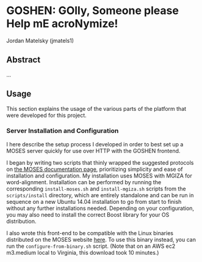 # GOSHEN: GOlly, Someone please Help mE acroNymize!
Jordan Matelsky (jmatels1)

## Abstract
...

## Usage
This section explains the usage of the various parts of the platform that were developed for this project.

### Server Installation and Configuration
I here describe the setup process I developed in order to best set up a MOSES server quickly for use over HTTP with the GOSHEN frontend.

I began by writing two scripts that thinly wrapped the suggested protocols on [the MOSES documentation page](http://www.statmt.org/moses/?n=Development.GetStarted), prioritizing simplicity and ease of installation and configuration. My installation uses MOSES with MGIZA for word-alignment. Installation can be performed by running the corresponding `install-moses.sh` and `install-mgiza.sh` scripts from the `scripts/install` directory, which are entirely standalone and can be run in sequence on a new Ubuntu 14.04 installation to go from start to finish without any further installations needed. Depending on your configuration, you may also need to install the correct Boost library for your OS distribution.

I also wrote this front-end to be compatible with the Linux binaries distributed on the MOSES website [here](http://www.statmt.org/moses/RELEASE-3.0/binaries/linux-64bit/linux-64bit.tgz). To use this binary instead, you can run the `configure-from-binary.sh` script. (Note that on an AWS ec2 m3.medium local to Virginia, this download took 10 minutes.)
